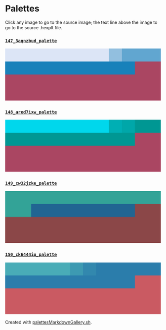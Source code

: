 # Palettes

Click any image to go to the source image; the text line above the image to go to the source .hexplt file.

### [`147_3aqnzbud_palette`](147_3aqnzbud_palette.hexplt)

[ ![147_3aqnzbud_palette.png](147_3aqnzbud_palette.png) ](147_3aqnzbud_palette.png)

### [`148_ared7ixw_palette`](148_ared7ixw_palette.hexplt)

[ ![148_ared7ixw_palette.png](148_ared7ixw_palette.png) ](148_ared7ixw_palette.png)

### [`149_cw32jzke_palette`](149_cw32jzke_palette.hexplt)

[ ![149_cw32jzke_palette.png](149_cw32jzke_palette.png) ](149_cw32jzke_palette.png)

### [`150_ck6444iu_palette`](150_ck6444iu_palette.hexplt)

[ ![150_ck6444iu_palette.png](150_ck6444iu_palette.png) ](150_ck6444iu_palette.png)

Created with [palettesMarkdownGallery.sh](https://github.com/earthbound19/_ebDev/blob/master/scripts/imgAndVideo/palettesMarkdownGallery.sh).